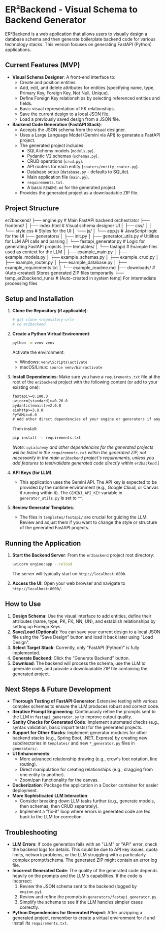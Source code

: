 # ER²Backend - Visual Schema to Backend Generator

ER²Backend is a web application that allows users to visually design a database schema and then generate boilerplate backend code for various technology stacks. This version focuses on generating FastAPI (Python) applications.

## Current Features (MVP)

* **Visual Schema Designer**: A front-end interface to:
    * Create and position entities.
    * Add, edit, and delete attributes for entities (specifying name, type, Primary Key, Foreign Key, Not Null, Unique).
    * Define Foreign Key relationships by selecting referenced entities and fields.
    * Basic visual representation of FK relationships.
    * Save the current design to a local JSON file.
    * Load a previously saved design from a JSON file.
* **Backend Code Generation (FastAPI Stack)**:
    * Accepts the JSON schema from the visual designer.
    * Uses a Large Language Model (Gemini via API) to generate a FastAPI project.
    * The generated project includes:
        * SQLAlchemy models (`models.py`).
        * Pydantic V2 schemas (`schemas.py`).
        * CRUD operations (`crud.py`).
        * API routers for each entity (`routers/entity_router.py`).
        * Database setup (`database.py` - defaults to SQLite).
        * Main application file (`main.py`).
        * `requirements.txt`.
        * A basic `README.md` for the generated project.
    * Provides the generated project as a downloadable ZIP file.

## Project Structure


er2backend/
├── engine.py               # Main FastAPI backend orchestrator
├── frontend/
│   ├── index.html          # Visual schema designer UI
│   ├── css/
│   │   └── style.css       # Styles for the UI
│   └── js/
│       └── app.js          # JavaScript logic for the UI
├── generators/
│   ├── init.py
│   ├── generator_utils.py  # Utilities for LLM API calls and parsing
│   └── fastapi_generator.py # Logic for generating FastAPI projects
├── templates/
│   └── fastapi/            # Example files used as context for the LLM
│       ├── example_main.py
│       ├── example_models.py
│       ├── example_schemas.py
│       ├── example_crud.py
│       ├── example_router.py
│       ├── example_database.py
│       ├── example_requirements.txt
│       └── example_readme.md
├── downloads/              # (Auto-created) Stores generated ZIP files temporarily
└── temp_er2backend_runs/   # (Auto-created in system temp) For intermediate processing files


## Setup and Installation

1.  **Clone the Repository (if applicable)**:
    ```bash
    # git clone <repository-url>
    # cd er2backend
    ```

2.  **Create a Python Virtual Environment**:
    ```bash
    python -m venv venv
    ```
    Activate the environment:
    * Windows: `venv\Scripts\activate`
    * macOS/Linux: `source venv/bin/activate`

3.  **Install Dependencies**:
    Make sure you have a `requirements.txt` file at the root of the `er2backend` project with the following content (or add to your existing one):
    ```txt
    fastapi>=0.100.0
    uvicorn[standard]>=0.20.0
    pydantic[email]>=2.0.0
    aiohttp>=3.8.0
    PyYAML>=6.0
    # Add other direct dependencies of your engine or generators if any
    ```
    Then install:
    ```bash
    pip install -r requirements.txt
    ```
    *(Note: `sqlalchemy` and other dependencies for the *generated* projects will be listed in the `requirements.txt` *within* the generated ZIP, not necessarily in the main `er2backend` project's requirements, unless you add features to test/validate generated code directly within `er2backend`.)*

4.  **API Keys (for LLM)**:
    * This application uses the Gemini API. The API key is expected to be provided by the runtime environment (e.g., Google Cloud, or Canvas if running within it). The `GEMINI_API_KEY` variable in `generator_utils.py` is set to `""`.

5.  **Review Generator Templates**:
    * The files in `templates/fastapi/` are crucial for guiding the LLM. Review and adjust them if you want to change the style or structure of the generated FastAPI projects.

## Running the Application

1.  **Start the Backend Server**:
    From the `er2backend` project root directory:
    ```bash
    uvicorn engine:app --reload
    ```
    The server will typically start on `http://localhost:8000`.

2.  **Access the UI**:
    Open your web browser and navigate to `http://localhost:8000/`.

## How to Use

1.  **Design Schema**: Use the visual interface to add entities, define their attributes (name, type, PK, FK, NN, UN), and establish relationships by setting up Foreign Keys.
2.  **Save/Load (Optional)**: You can save your current design to a local JSON file using the "Save Design" button and load it back later using "Load Design".
3.  **Select Target Stack**: Currently, only "FastAPI (Python)" is fully implemented.
4.  **Generate Backend**: Click the "Generate Backend" button.
5.  **Download**: The backend will process the schema, use the LLM to generate code, and provide a downloadable ZIP file containing the generated project.

## Next Steps & Future Development

* **Thorough Testing of FastAPI Generator**: Extensive testing with various complex schemas to ensure the LLM produces robust and correct code.
* **Iterative Prompt Engineering**: Continuously refine the prompts sent to the LLM in `fastapi_generator.py` to improve output quality.
* **Sanity Checks for Generated Code**: Implement automated checks (e.g., syntax validation, basic import tests) for the generated projects.
* **Support for Other Stacks**: Implement generator modules for other backend stacks (e.g., Spring Boot, .NET, Express) by creating new subdirectories in `templates/` and new `*_generator.py` files in `generators/`.
* **UI Enhancements**:
    * More advanced relationship drawing (e.g., crow's foot notation, line routing).
    * Direct manipulation for creating relationships (e.g., dragging from one entity to another).
    * Zoom/pan functionality for the canvas.
* **Dockerization**: Package the application in a Docker container for easier deployment.
* **More Sophisticated LLM Interaction**:
    * Consider breaking down LLM tasks further (e.g., generate models, then schemas, then CRUD separately).
    * Implement a "fix-it" loop where errors in generated code are fed back to the LLM for correction.

## Troubleshooting

* **LLM Errors**: If code generation fails with an "LLM" or "API" error, check the backend logs for details. This could be due to API key issues, quota limits, network problems, or the LLM struggling with a particularly complex prompt/schema. The generated ZIP might contain an error log file.
* **Incorrect Generated Code**: The quality of the generated code depends heavily on the prompts and the LLM's capabilities. If the code is incorrect:
    1.  Review the JSON schema sent to the backend (logged by `engine.py`).
    2.  Review and refine the prompts in `generators/fastapi_generator.py`.
    3.  Simplify the schema to see if the LLM handles simpler cases correctly.
* **Python Dependencies for Generated Project**: After unzipping a generated project, remember to create a virtual environment for *it* and install *its* `requirements.txt`.

